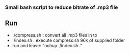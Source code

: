 ### Small bash script to reduce bitrate of .mp3 file

## Run
- ./compress.sh <bitrate> <folder> : convert all .mp3 files in <folder> to <bitrate>
- ./index.sh <folder> : execute compress.sh 96k <all-sub-folder> of supplied folder
- run and leave: "nohup ./index.sh ."
